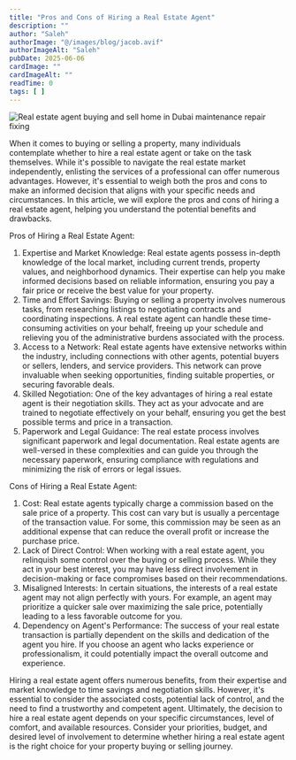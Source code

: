 ```yaml
---
title: "Pros and Cons of Hiring a Real Estate Agent"
description: ""
author: "Saleh"
authorImage: "@/images/blog/jacob.avif"
authorImageAlt: "Saleh"
pubDate: 2025-06-06
cardImage: ""
cardImageAlt: ""
readTime: 0
tags: [ ]
---
```


![Real estate agent buying and sell home in Dubai maintenance repair fixing ](https://img1.wsimg.com/isteam/ip/c49a412a-7d5c-4c86-b371-17b58bdd84ac/pexels-energepiccom-313691.jpg/:/cr=t:0%25,l:0%25,w:100%25,h:100%25/rs=w:1280 "Real estate agent buying and sell home in Dubai maintenance repair fixing ")

When it comes to buying or selling a property, many individuals contemplate whether to hire a real estate agent or take on the task themselves. While it's possible to navigate the real estate market independently, enlisting the services of a professional can offer numerous advantages. However, it's essential to weigh both the pros and cons to make an informed decision that aligns with your specific needs and circumstances. In this article, we will explore the pros and cons of hiring a real estate agent, helping you understand the potential benefits and drawbacks.

Pros of Hiring a Real Estate Agent:

1.  Expertise and Market Knowledge: Real estate agents possess in-depth knowledge of the local market, including current trends, property values, and neighborhood dynamics. Their expertise can help you make informed decisions based on reliable information, ensuring you pay a fair price or receive the best value for your property.
2.  Time and Effort Savings: Buying or selling a property involves numerous tasks, from researching listings to negotiating contracts and coordinating inspections. A real estate agent can handle these time-consuming activities on your behalf, freeing up your schedule and relieving you of the administrative burdens associated with the process.
3.  Access to a Network: Real estate agents have extensive networks within the industry, including connections with other agents, potential buyers or sellers, lenders, and service providers. This network can prove invaluable when seeking opportunities, finding suitable properties, or securing favorable deals.
4.  Skilled Negotiation: One of the key advantages of hiring a real estate agent is their negotiation skills. They act as your advocate and are trained to negotiate effectively on your behalf, ensuring you get the best possible terms and price in a transaction.
5.  Paperwork and Legal Guidance: The real estate process involves significant paperwork and legal documentation. Real estate agents are well-versed in these complexities and can guide you through the necessary paperwork, ensuring compliance with regulations and minimizing the risk of errors or legal issues.

Cons of Hiring a Real Estate Agent:

1.  Cost: Real estate agents typically charge a commission based on the sale price of a property. This cost can vary but is usually a percentage of the transaction value. For some, this commission may be seen as an additional expense that can reduce the overall profit or increase the purchase price.
2.  Lack of Direct Control: When working with a real estate agent, you relinquish some control over the buying or selling process. While they act in your best interest, you may have less direct involvement in decision-making or face compromises based on their recommendations.
3.  Misaligned Interests: In certain situations, the interests of a real estate agent may not align perfectly with yours. For example, an agent may prioritize a quicker sale over maximizing the sale price, potentially leading to a less favorable outcome for you.
4.  Dependency on Agent's Performance: The success of your real estate transaction is partially dependent on the skills and dedication of the agent you hire. If you choose an agent who lacks experience or professionalism, it could potentially impact the overall outcome and experience.

Hiring a real estate agent offers numerous benefits, from their expertise and market knowledge to time savings and negotiation skills. However, it's essential to consider the associated costs, potential lack of control, and the need to find a trustworthy and competent agent. Ultimately, the decision to hire a real estate agent depends on your specific circumstances, level of comfort, and available resources. Consider your priorities, budget, and desired level of involvement to determine whether hiring a real estate agent is the right choice for your property buying or selling journey.